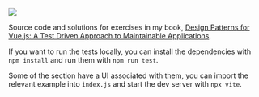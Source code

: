 ![](./banner.jpg)

Source code and solutions for exercises in my book, [Design Patterns for Vue.js: A Test Driven Approach to Maintainable Applications](https://lachlan-miller.me/design-patterns-for-vuejs).

If you want to run the tests locally, you can install the dependencies with `npm install` and run them with `npm run test`.

Some of the section have a UI associated with them, you can import the relevant example into `index.js` and start the dev server with `npx vite`.
